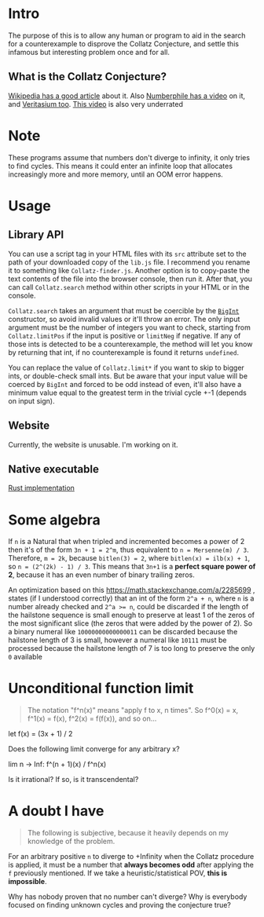 # Intro
The purpose of this is to allow any human or program to aid in the search for a counterexample to disprove the Collatz Conjecture, and settle this infamous but interesting problem once and for all.

## What is the Collatz Conjecture?
[Wikipedia has a good article](https://en.wikipedia.org/wiki/Collatz_conjecture) about it. Also [Numberphile has a video](https://youtu.be/5mFpVDpKX70) on it, and [Veritasium too](https://youtu.be/094y1Z2wpJg). [This video](https://youtu.be/i4OTNm7bRP8) is also very underrated

# Note
These programs assume that numbers don't diverge to infinity, it only tries to find cycles. This means it could enter an infinite loop that allocates increasingly more and more memory, until an OOM error happens.

# Usage
## Library API
You can use a script tag in your HTML files with its `src` attribute set to the path of your downloaded copy of the `lib.js` file. I recommend you rename it to something like `Collatz-finder.js`. Another option is to copy-paste the text contents of the file into the browser console, then run it. After that, you can call `Collatz.search` method within other scripts in your HTML or in the console.

`Collatz.search` takes an argument that must be coercible by the [`BigInt`](https://tc39.es/ecma262/multipage/numbers-and-dates.html#sec-bigint-constructor) constructor, so avoid invalid values or it'll throw an error. The only input argument must be the number of integers you want to check, starting from `Collatz.limitPos` if the input is positive or `limitNeg` if negative. If any of those ints is detected to be a counterexample, the method will let you know by returning that int, if no counterexample is found it returns `undefined`.

You can replace the value of `Collatz.limit*` if you want to skip to bigger ints, or double-check small ints. But be aware that your input value will be coerced by `BigInt` and forced to be odd instead of even, it'll also have a minimum value equal to the greatest term in the trivial cycle +-1 (depends on input sign).

## Website
Currently, the website is unusable. I'm working on it.

## Native executable
[Rust implementation](https://github.com/Rudxain/collatz_finder)

# Some algebra
If `n` is a Natural that when tripled and incremented becomes a power of 2 then it's of the form `3n + 1 = 2^m`, thus equivalent to `n = Mersenne(m) / 3`. Therefore, `m = 2k`, because `bitlen(3) = 2`, where `bitlen(x) = ilb(x) + 1`, so `n = (2^(2k) - 1) / 3`. This means that `3n+1` is a **perfect square power of 2**, because it has an even number of binary trailing zeros.

An optimization based on this https://math.stackexchange.com/a/2285699 , states (if I understood correctly) that an int of the form `2^a + n`, where `n` is a number already checked and `2^a >= n`, could be discarded if the length of the hailstone sequence is small enough to preserve at least 1 of the zeros of the most significant slice (the zeros that were added by the power of 2). So a binary numeral like `10000000000000011` can be discarded because the hailstone length of 3 is small, however a numeral like `10111` must be processed because the hailstone length of 7 is too long to preserve the only `0` available

# Unconditional function limit
> The notation "f^n(x)" means "apply f to x, n times". So f^0(x) = x, f^1(x) = f(x), f^2(x) = f(f(x)), and so on...

let f(x) = (3x + 1) / 2

Does the following limit converge for any arbitrary x?

lim n -> Inf: f^(n + 1)(x) / f^n(x)

Is it irrational? If so, is it transcendental?

# A doubt I have
> The following is subjective, because it heavily depends on my knowledge of the problem.

For an arbitrary positive `n` to diverge to +Infinity when the Collatz procedure is applied, it must be a number that **always becomes odd** after applying the `f` previously mentioned. If we take a heuristic/statistical POV, **this is impossible**.

Why has nobody proven that no number can't diverge? Why is everybody focused on finding unknown cycles and proving the conjecture true?
